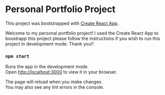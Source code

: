 # Personal Portfolio Project

This project was bootstrapped with [Create React App](https://github.com/facebook/create-react-app).

Welcome to my personal portfolio project! I used the Create React App to boostrapp this project please follow the instructions if you wish to run this 
project in development mode. Thank you!!

### `npm start`

Runs the app in the development mode.\
Open [http://localhost:3000](http://localhost:3000) to view it in your browser.

The page will reload when you make changes.\
You may also see any lint errors in the console.
